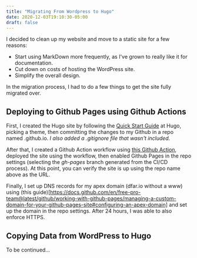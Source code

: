 ```yaml
---
title: "Migrating From Wordpress to Hugo"
date: 2020-12-03T19:10:30-05:00
draft: false
---
```


I decided to clean up my website and move to a static site for a few reasons:

* Start using MarkDown more frequently, as I've grown to really like it for documentation.
* Cut down on costs of hosting the WordPress site.
* Simplify the overall design.

In the migration process, I had to do a few things to get the site fully migrated over.

## Deploying to Github Pages using Github Actions

First, I created the Hugo site by following the
[Quick Start Guide](https://gohugo.io/getting-started/quick-start/) at Hugo,
picking a theme, then committing the changes to my Github in a repo named <username>.github.io. _I also added a
_.gitignore_ file that wasn't included._

After that, I created a Github Action workflow using
[this Github Action](https://github.com/peaceiris/actions-hugo), deployed the
site using the workflow, then enabled Github Pages in the repo settings
(selecting the _gh-pages_ branch generated from the CI/CD process). At this point,
you can verify the site is up using the repo name above as the URL.

Finally, I set up DNS records for my apex domain (dfar.io without a www) using
(this guide)[https://docs.github.com/en/free-pro-team@latest/github/working-with-github-pages/managing-a-custom-domain-for-your-github-pages-site#configuring-an-apex-domain]
and set up the domain in the repo settings. After 24 hours, I was able to also
enforce HTTPS.

## Copying Data from WordPress to Hugo

To be continued...